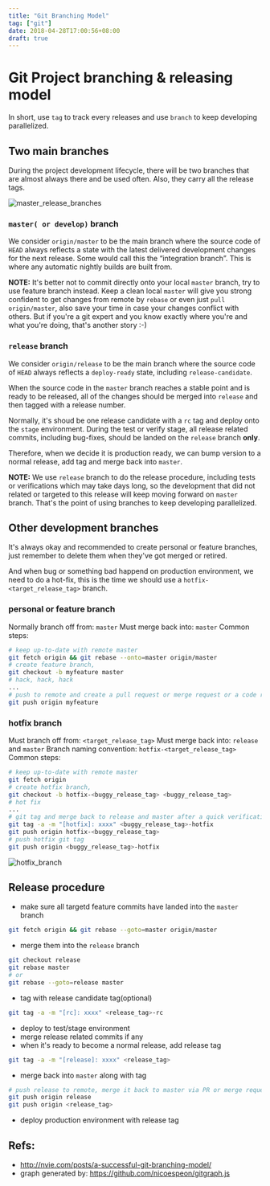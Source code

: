 ```yaml
---
title: "Git Branching Model"
tag: ["git"]
date: 2018-04-28T17:00:56+08:00
draft: true
---
```


# Git Project branching & releasing model

In short, use `tag` to track every releases and use `branch` to keep developing parallelized.


## Two main branches

During the project development lifecycle, there will be two branches that are almost always there  and be used often. Also, they carry  all the release tags.

![master_release_branches](../../images/git-branch/master_release.png)

### `master( or develop)` branch

We consider `origin/master` to be the main branch where the source code of `HEAD` always reflects a state with the latest delivered development changes for the next release. Some would call this the “integration branch”. This is where any automatic nightly builds are built from.

**NOTE:** It's better not to commit directly onto your local `master` branch, try to use feature branch instead. Keep a clean local `master` will give you strong confident to get changes from remote by `rebase` or even just `pull` `origin/master`, also save your time in case your changes conflict with others. But if you're a git expert and you know exactly where you're and what you're doing, that's another story :-)

### `release` branch

We consider `origin/release` to be the main branch where the source code of `HEAD` always reflects a `deploy-ready` state, including `release-candidate`.

When the source code in the `master` branch reaches a stable point and is ready to be released, all of the changes should be merged  into `release`  and then tagged with a release number.

Normally, it's shoud be  one release candidate with a  `rc` tag and deploy onto the  `stage` environment. During the test or verify stage, all release related commits, including bug-fixes, should be landed on the `release` branch **only**.

Therefore, when we decide it is production ready, we can bump version to a normal release, add tag and merge back into `master`.

**NOTE:** We use `release` branch to do the release procedure, including tests or verifications which may take days long, so the development that did not related or targeted to this release will keep moving forward on `master` branch. That's the point of using branches to keep developing parallelized.

## Other development branches

It's always okay and recommended to create personal or feature branches, just remember to delete them when they've got merged or retired.

And when bug or something bad happend on production environment, we need to do a hot-fix, this is the time we should use a `hotfix-<target_release_tag>` branch.

### personal or feature branch

Normally branch off from:
	 `master`
Must merge back into:
	`master`
Common steps:
```bash
# keep up-to-date with remote master
git fetch origin && git rebase --onto=master origin/master
# create feature branch,
git checkout -b myfeature master
# hack, hack, hack
...
# push to remote and create a pull request or merge request or a code review
git push origin myfeature
```

### hotfix branch

Must branch off from:
	`<target_release_tag>`
Must merge back into:
	`release` and `master`
Branch naming convention:
	`hotfix-<target_release_tag>`
Common steps:
```bash
# keep up-to-date with remote master
git fetch origin
# create hotfix branch,
git checkout -b hotfix-<buggy_release_tag> <buggy_release_tag>
# hot fix
...
# git tag and merge back to release and master after a quick verification on the fixes
git tag -a -m "[hotfix]: xxxx" <buggy_release_tag>-hotfix
git push origin hotfix-<buggy_release_tag>
# push hotfix git tag
git push origin <buggy_release_tag>-hotfix
```

![hotfix_branch](../../images/master_release_hotfix.png)

## Release procedure

* make sure all targetd feature commits have landed into the `master` branch

```bash
git fetch origin && git rebase --goto=master origin/master
```

* merge them into the `release` branch

```bash
git checkout release
git rebase master
# or
git rebase --goto=release master
```

* tag with release candidate tag(optional)

```bash
git tag -a -m "[rc]: xxxx" <release_tag>-rc
```

* deploy to test/stage environment
* merge release related commits if any
* when it's ready to become a normal release, add release tag

```bash
git tag -a -m "[release]: xxxx" <release_tag>
```

* merge back into `master` along with tag

```bash
# push release to remote, merge it back to master via PR or merge request or code review tool
git push origin release
git push origin <release_tag>
```

* deploy production environment with release tag


## Refs:

* http://nvie.com/posts/a-successful-git-branching-model/
* graph generated by: https://github.com/nicoespeon/gitgraph.js
